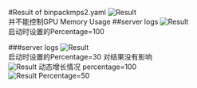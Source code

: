 #Result of binpackmps2.yaml
![Result](https://ws2.sinaimg.cn/large/006tNc79ly1g3xgthjmsdj30uo06ojsv.jpg)  
并不能控制GPU Memory Usage
##server logs
![Result](https://ws4.sinaimg.cn/large/006tNc79ly1g3y6j29b7zj30v80hswma.jpg)  
启动时设置的Percentage=100

###server logs 
![Result](https://ws1.sinaimg.cn/large/006tNc79ly1g3y7hb6gvtj30uw0hmdnj.jpg)  
启动时设置的Percentage=30 
对结果没有影响  
![Result](https://ws4.sinaimg.cn/large/006tNc79ly1g46a0rhvnoj30um0dgtc0.jpg)
动态增长情况 percentage=100  
![Result](https://ws4.sinaimg.cn/large/006tNc79ly1g46a2r7ljaj30us0coad4.jpg)
Percentage=50